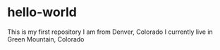# hello-world
This is my first repository 
I am from Denver, Colorado
I currently live in Green Mountain, Colorado
